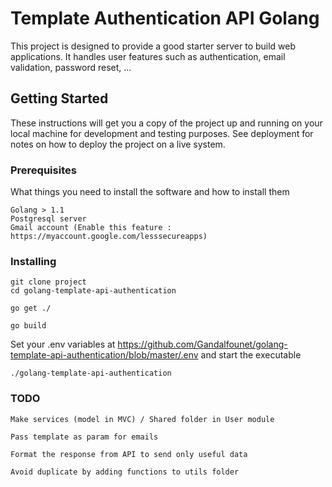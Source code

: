 # Template Authentication API Golang

This project is designed to provide a good starter server to build web applications. It handles user features such as authentication, email validation, password reset, ...

## Getting Started

These instructions will get you a copy of the project up and running on your local machine for development and testing purposes. See deployment for notes on how to deploy the project on a live system.

### Prerequisites

What things you need to install the software and how to install them

```
Golang > 1.1
Postgresql server
Gmail account (Enable this feature : https://myaccount.google.com/lesssecureapps)
```

### Installing

```
git clone project
cd golang-template-api-authentication
```

```
go get ./
```

```
go build
```

Set your .env variables at https://github.com/Gandalfounet/golang-template-api-authentication/blob/master/.env and start the executable

```
./golang-template-api-authentication
```

### TODO

```
Make services (model in MVC) / Shared folder in User module
```

```
Pass template as param for emails
```

```
Format the response from API to send only useful data
```

```
Avoid duplicate by adding functions to utils folder
```